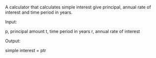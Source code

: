A calculator that calculates simple interest give principal, annual rate of interest and time period in years.

Input:

p, principal amount t, time period in years r, annual rate of interest

Output:

simple interest = ptr
